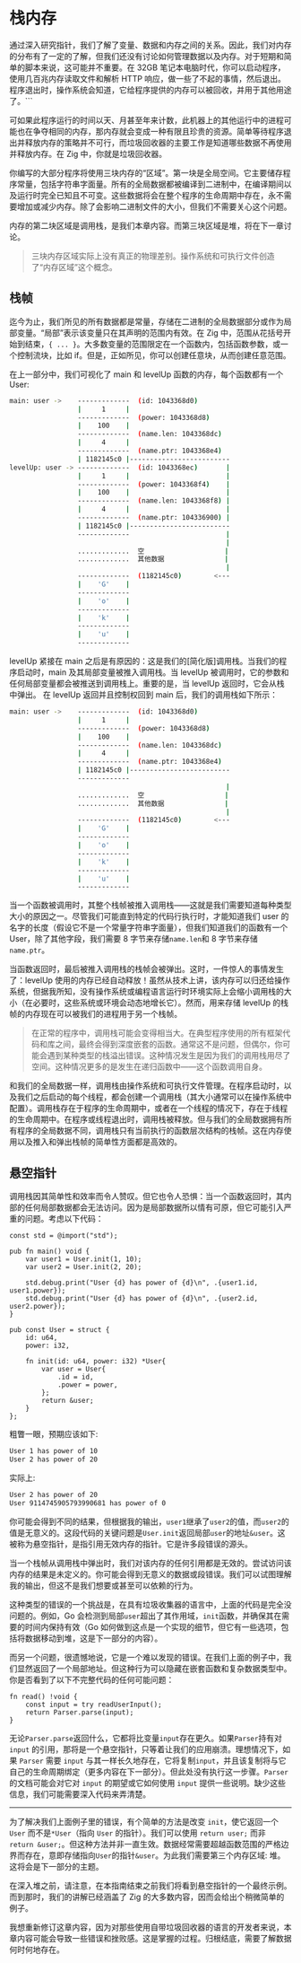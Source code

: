 # 栈内存

通过深入研究指针，我们了解了变量、数据和内存之间的关系。因此，我们对内存的分布有了一定的了解，但我们还没有讨论如何管理数据以及内存。对于短期和简单的脚本来说，这可能并不重要。在 32GB 笔记本电脑时代，你可以启动程序，使用几百兆内存读取文件和解析 HTTP 响应，做一些了不起的事情，然后退出。程序退出时，操作系统会知道，它给程序提供的内存可以被回收，并用于其他用途了。```

可如果此程序运行的时间以天、月甚至年来计数，此机器上的其他运行中的进程可能也在争夺相同的内存，那内存就会变成一种有限且珍贵的资源。简单等待程序退出并释放内存的策略并不可行，而垃圾回收器的主要工作是知道哪些数据不再使用并释放内存。在 Zig 中，你就是垃圾回收器。

你编写的大部分程序将使用三块内存的“区域”。第一块是全局空间。它主要储存程序常量，包括字符串字面量。所有的全局数据都被编译到二进制中，在编译期间以及运行时完全已知且不可变。这些数据将会在整个程序的生命周期中存在，永不需要增加或减少内存。除了会影响二进制文件的大小，但我们不需要关心这个问题。

内存的第二块区域是调用栈，是我们本章内容。而第三块区域是堆，将在下一章讨论。

> 三块内存区域实际上没有真正的物理差别。操作系统和可执行文件创造了“内存区域”这个概念。

## 栈帧

迄今为止，我们所见的所有数据都是常量，存储在二进制的全局数据部分或作为局部变量。“局部”表示该变量只在其声明的范围内有效。在 Zig 中，范围从花括号开始到结束，`{ ... }`。大多数变量的范围限定在一个函数内，包括函数参数，或一个控制流块，比如 if。但是，正如所见，你可以创建任意块，从而创建任意范围。

在上一部分中，我们可视化了 main 和 levelUp 函数的内存，每个函数都有一个 User:

```bash
main: user ->    -------------  (id: 1043368d0)
                 |     1     |
                 -------------  (power: 1043368d8)
                 |    100    |
                 -------------  (name.len: 1043368dc)
                 |     4     |
                 -------------  (name.ptr: 1043368e4)
                 | 1182145c0 |-------------------------
levelUp: user -> -------------  (id: 1043368ec)       |
                 |     1     |                        |
                 -------------  (power: 1043368f4)    |
                 |    100    |                        |
                 -------------  (name.len: 1043368f8) |
                 |     4     |                        |
                 -------------  (name.ptr: 104336900) |
                 | 1182145c0 |-------------------------
                 -------------                        |
                                                      |
                 .............  空                    |
                 .............  其他数据               |
                                                      |
                 -------------  (1182145c0)        <---
                 |    'G'    |
                 -------------
                 |    'o'    |
                 -------------
                 |    'k'    |
                 -------------
                 |    'u'    |
                 -------------
```

levelUp 紧接在 main 之后是有原因的：这是我们的[简化版]调用栈。当我们的程序启动时，main 及其局部变量被推入调用栈。当 levelUp 被调用时，它的参数和任何局部变量都会被推送到调用栈上。重要的是，当 levelUp 返回时，它会从栈中弹出。 在 levelUp 返回并且控制权回到 main 后，我们的调用栈如下所示：

```bash
main: user ->    -------------  (id: 1043368d0)
                 |     1     |
                 -------------  (power: 1043368d8)
                 |    100    |
                 -------------  (name.len: 1043368dc)
                 |     4     |
                 -------------  (name.ptr: 1043368e4)
                 | 1182145c0 |-------------------------
                 -------------
                                                      |
                 .............  空                    |
                 .............  其他数据               |
                                                      |
                 -------------  (1182145c0)        <---
                 |    'G'    |
                 -------------
                 |    'o'    |
                 -------------
                 |    'k'    |
                 -------------
                 |    'u'    |
                 -------------
```

当一个函数被调用时，其整个栈帧被推入调用栈——这就是我们需要知道每种类型大小的原因之一。尽管我们可能直到特定的代码行执行时，才能知道我们 user 的名字的长度（假设它不是一个常量字符串字面量），但我们知道我们的函数有一个 User，除了其他字段，我们需要 8 字节来存储`name.len`和 8 字节来存储`name.ptr`。

当函数返回时，最后被推入调用栈的栈帧会被弹出。这时，一件惊人的事情发生了：levelUp 使用的内存已经自动释放！虽然从技术上讲，该内存可以归还给操作系统，但据我所知，没有操作系统或编程语言运行时环境实际上会缩小调用栈的大小（在必要时，这些系统或环境会动态地增长它）。然而，用来存储 levelUp 的栈帧的内存现在可以被我们的进程用于另一个栈帧。

> 在正常的程序中，调用栈可能会变得相当大。在典型程序使用的所有框架代码和库之间，最终会得到深度嵌套的函数。通常这不是问题，但偶尔，你可能会遇到某种类型的栈溢出错误。这种情况发生是因为我们的调用栈用尽了空间。这种情况更多的是发生在递归函数中——这个函数调用自身。

和我们的全局数据一样，调用栈由操作系统和可执行文件管理。在程序启动时，以及我们之后启动的每个线程，都会创建一个调用栈（其大小通常可以在操作系统中配置）。调用栈存在于程序的生命周期中，或者在一个线程的情况下，存在于线程的生命周期中。在程序或线程退出时，调用栈被释放。但与我们的全局数据拥有所有程序的全局数据不同，调用栈只有当前执行的函数层次结构的栈帧。这在内存使用以及推入和弹出栈帧的简单性方面都是高效的。

## 悬空指针

调用栈因其简单性和效率而令人赞叹。但它也令人恐惧：当一个函数返回时，其内部的任何局部数据都会无法访问。因为是局部数据所以情有可原，但它可能引入严重的问题。考虑以下代码：

```zig
const std = @import("std");

pub fn main() void {
	var user1 = User.init(1, 10);
	var user2 = User.init(2, 20);

	std.debug.print("User {d} has power of {d}\n", .{user1.id, user1.power});
	std.debug.print("User {d} has power of {d}\n", .{user2.id, user2.power});
}

pub const User = struct {
	id: u64,
	power: i32,

	fn init(id: u64, power: i32) *User{
		var user = User{
			.id = id,
			.power = power,
		};
		return &user;
	}
};
```

粗瞥一眼，预期应该如下:

```bash
User 1 has power of 10
User 2 has power of 20
```

实际上:

```bash
User 2 has power of 20
User 9114745905793990681 has power of 0
```

你可能会得到不同的结果，但根据我的输出，`user1`继承了`user2`的值，而`user2`的值是无意义的。这段代码的关键问题是`User.init`返回局部`user`的地址`&user`。这被称为悬空指针，是指引用无效内存的指针。它是许多段错误的源头。

当一个栈帧从调用栈中弹出时，我们对该内存的任何引用都是无效的。尝试访问该内存的结果是未定义的。你可能会得到无意义的数据或段错误。我们可以试图理解我的输出，但这不是我们想要或甚至可以依赖的行为。

这种类型的错误的一个挑战是，在具有垃圾收集器的语言中，上面的代码是完全没问题的。例如，Go 会检测到局部`user`超出了其作用域，`init`函数，并确保其在需要的时间内保持有效（Go 如何做到这点是一个实现的细节，但它有一些选项，包括将数据移动到堆，这是下一部分的内容）。

而另一个问题，很遗憾地说，它是一个难以发现的错误。在我们上面的例子中，我们显然返回了一个局部地址。但这种行为可以隐藏在嵌套函数和复杂数据类型中。你是否看到了以下不完整代码的任何可能问题：

```zig
fn read() !void {
	const input = try readUserInput();
	return Parser.parse(input);
}
```

无论`Parser.parse`返回什么，它都将比变量`input`存在更久。如果`Parser`持有对 `input` 的引用，那将是一个悬空指针，只等着让我们的应用崩溃。理想情况下，如果 `Parser` 需要 `input` 与其一样长久地存在，它将复制`input`，并且该复制将与它自己的生命周期绑定（更多内容在下一部分）。但此处没有执行这一步骤。`Parser` 的文档可能会对它对 `input` 的期望或它如何使用 `input` 提供一些说明。缺少这些信息，我们可能需要深入代码来弄清楚。

---

为了解决我们上面例子里的错误，有个简单的方法是改变 `init`，使它返回一个 `User` 而不是`*User`（指向 `User` 的指针）。我们可以使用 `return user;` 而非 `return &user;`。但这种方法并非一直生效。数据经常需要超越函数范围的严格边界而存在，意即存储指向`User`的指针`&user`。为此我们需要第三个内存区域: 堆。这将会是下一部分的主题。

在深入堆之前，请注意，在本指南结束之前我们将看到悬空指针的一个最终示例。而到那时，我们的讲解已经涵盖了 Zig 的大多数内容，因而会给出个稍微简单的例子。

我想重新修订这章内容，因为对那些使用自带垃圾回收器的语言的开发者来说，本章内容可能会导致一些错误和挫败感。这是掌握的过程。归根结底，需要了解数据何时何地存在。

